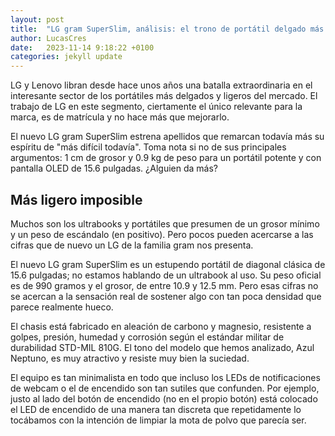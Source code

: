 ```yaml
---
layout: post
title:  "LG gram SuperSlim, análisis: el trono de portátil delgado más potente está a su alcance'"
author: LucasCres
date:   2023-11-14 9:18:22 +0100
categories: jekyll update
---
```

LG y Lenovo libran desde hace unos años una batalla extraordinaria en el interesante sector de los portátiles más delgados y ligeros del mercado. El trabajo de LG en este segmento, ciertamente el único relevante para la marca, es de matrícula y no hace más que mejorarlo.

El nuevo LG gram SuperSlim estrena apellidos que remarcan todavía más su espíritu de "más difícil todavía". Toma nota si no de sus principales argumentos: 1 cm de grosor y 0.9 kg de peso para un portátil potente y con pantalla OLED de 15.6 pulgadas. ¿Alguien da más?


## Más ligero imposible
Muchos son los ultrabooks y portátiles que presumen de un grosor mínimo y un peso de escándalo (en positivo). Pero pocos pueden acercarse a las cifras que de nuevo un LG de la familia gram nos presenta.

El nuevo LG gram SuperSlim es un estupendo portátil de diagonal clásica de 15.6 pulgadas; no estamos hablando de un ultrabook al uso. Su peso oficial es de 990 gramos y el grosor, de entre 10.9 y 12.5 mm. Pero esas cifras no se acercan a la sensación real de sostener algo con tan poca densidad que parece realmente hueco.

El chasis está fabricado en aleación de carbono y magnesio, resistente a golpes, presión, humedad y corrosión según el estándar militar de durabilidad STD-MIL 810G. El tono del modelo que hemos analizado, Azul Neptuno, es muy atractivo y resiste muy bien la suciedad.

El equipo es tan minimalista en todo que incluso los LEDs de notificaciones de webcam o el de encendido son tan sutiles que confunden. Por ejemplo, justo al lado del botón de encendido (no en el propio botón) está colocado el LED de encendido de una manera tan discreta que repetidamente lo tocábamos con la intención de limpiar la mota de polvo que parecía ser.
